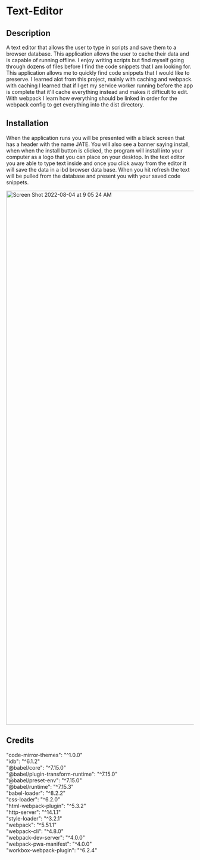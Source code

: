 
# Text-Editor

## Description

A text editor that allows the user to type in scripts and save them to a browser database. This application allows the user to cache their data and is 
capable of running offline. I enjoy writing scripts but find myself going through dozens of files before I find the code snippets that I am looking for.
This application allows me to quickly find code snippets that I would like to preserve. I learned alot from this project, mainly with caching and webpack.
with caching I learned that if I get my service worker running before the app is complete that it'll cache everything instead and makes it difficult to edit.
With webpack I learn how everything should be linked in order for the webpack config to get everything into the dist directory.


## Installation

When the application runs you will be presented with a black screen that has a header with the name JATE. You will also see a banner saying install, when
when the install button is clicked, the program will install into your computer as a logo that you can place on your desktop. In the text editor you are 
able to type text inside and once you click away from the editor it will save the data in a ibd browser data base. When you hit refresh the text will be 
pulled from the database and present you with your saved code snippets.




<img width="1429" alt="Screen Shot 2022-08-04 at 9 05 24 AM" src="https://user-images.githubusercontent.com/88277371/182867723-ca3f0e9d-fc94-45c2-8e9a-a66d2e74ef3a.png">




## Credits

"code-mirror-themes": "^1.0.0" <br>
 "idb": "^6.1.2"<br>
 "@babel/core": "^7.15.0"<br>
 "@babel/plugin-transform-runtime": "^7.15.0"<br>
 "@babel/preset-env": "^7.15.0"<br>
 "@babel/runtime": "^7.15.3"<br>
  "babel-loader": "^8.2.2"<br>
  "css-loader": "^6.2.0"<br>
  "html-webpack-plugin": "^5.3.2"<br>
  "http-server": "^14.1.1"<br>
  "style-loader": "^3.2.1"<br>
  "webpack": "^5.51.1"<br>
  "webpack-cli": "^4.8.0"<br>
  "webpack-dev-server": "^4.0.0"<br>
  "webpack-pwa-manifest": "^4.0.0"<br>
  "workbox-webpack-plugin": "^6.2.4"<br>





























